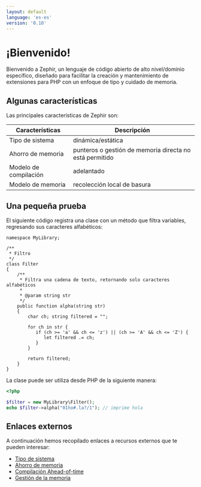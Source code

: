 ```yaml
---
layout: default
language: 'es-es'
version: '0.10'
---
```


# ¡Bienvenido!

Bienvenido a Zephir, un lenguaje de código abierto de alto nivel/dominio específico, diseñado para facilitar la creación y mantenimiento de extensiones para PHP con un enfoque de tipo y cuidado de memoria.

<a name='some-features'></a>

## Algunas características

Las principales características de Zephir son:

| Características       | Descripción                                             |
| --------------------- | ------------------------------------------------------- |
| Tipo de sistema       | dinámica/estática                                       |
| Ahorro de memoria     | punteros o gestión de memoria directa no está permitido |
| Modelo de compilación | adelantado                                              |
| Modelo de memoria     | recolección local de basura                             |

<a name='a-small-taste'></a>

## Una pequeña prueba

El siguiente código registra una clase con un método que filtra variables, regresando sus caracteres alfabéticos:

```zephir
namespace MyLibrary;

/**
 * Filtro
 */
class Filter
{
    /**
     * Filtra una cadena de texto, retornando solo caracteres alfabéticos
     *
     * @param string str
     */
    public function alpha(string str)
    {
        char ch; string filtered = "";

        for ch in str {
           if (ch >= 'a' && ch <= 'z') || (ch >= 'A' && ch <= 'Z') {
              let filtered .= ch;
           }
        }

        return filtered;
    }
}
```

La clase puede ser utiliza desde PHP de la siguiente manera:

```php
<?php

$filter = new MyLibrary\Filter();
echo $filter->alpha("01ho#.la?/1"); // imprime hola
```

<a name='external-links'></a>

## Enlaces externos

A continuación hemos recopilado enlaces a recursos externos que te pueden interesar:

- [Tipo de sistema](https://en.wikipedia.org/wiki/Type_system)
- [Ahorro de memoria](https://en.wikipedia.org/wiki/Memory_safety)
- [Compilación Ahead-of-time](https://en.wikipedia.org/wiki/Ahead-of-time_compilation)
- [Gestión de la memoria](https://en.wikipedia.org/wiki/Memory_management)
